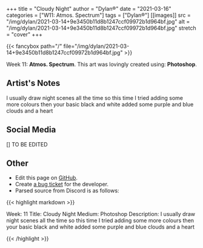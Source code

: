+++
title =       "Cloudy Night"
author =      "Dylan®"
date =        "2021-03-16"
categories =  ["W11: Atmos. Spectrum"]
tags =        ["Dylan®"]
[[images]]
                      src = "/img/dylan/2021-03-14+9e3450b11d8b1247ccf09972b1d964bf.jpg"
                      alt = "/img/dylan/2021-03-14+9e3450b11d8b1247ccf09972b1d964bf.jpg"
                      stretch = "cover"
+++


{{< fancybox path="/" file="/img/dylan/2021-03-14+9e3450b11d8b1247ccf09972b1d964bf.jpg" >}}


Week 11: **Atmos. Spectrum**. This art was lovingly created using: **Photoshop**.

## Artist's Notes

I usually draw night scenes all the time so this time I tried adding some more colours then your basic black and white added some purple and blue clouds and a heart

## Social Media

[] TO BE EDITED

## Other

- Edit this page on [GitHub](https://github.com/teaminkling/web-refresh/edit/main/blog/content/blog/dylan-week-11-d4a7.md).
- Create [a bug ticket](https://github.com/teaminkling/web-refresh/issues/new?assignees=&labels=bug&template=problem-report.md&title=) for the developer.
- Parsed source from Discord is as follows:

{{< highlight markdown >}}

Week: 11
Title:  Cloudy Night
Medium: Photoshop 
Description: I usually draw night scenes all the time so this time I tried adding some more colours then your basic black and white added some purple and blue clouds and a heart

{{< /highlight >}}